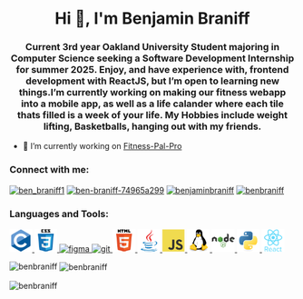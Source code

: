 <h1 align="center">Hi 👋, I'm Benjamin Braniff</h1>
<h3 align="center">Current 3rd year Oakland University Student majoring in Computer Science seeking a Software Development Internship for summer 2025. Enjoy, and have experience with, frontend development with ReactJS, but I’m open to learning new things.I’m currently working on making our fitness webapp into a mobile app, as well as a life calander where each tile thats filled is a week of your life. My Hobbies include weight lifting, Basketballs, hanging out with my friends.</h3>

- 🔭 I’m currently working on [Fitness-Pal-Pro](https://github.com/AlexMerlo1/Fitness-Pal-Pro)

<h3 align="left">Connect with me:</h3>
<p align="left">
<a href="https://twitter.com/ben_braniff1" target="blank"><img align="center" src="https://raw.githubusercontent.com/rahuldkjain/github-profile-readme-generator/master/src/images/icons/Social/twitter.svg" alt="ben_braniff1" height="30" width="40" /></a>
<a href="https://linkedin.com/in/ben-braniff-74965a299" target="blank"><img align="center" src="https://raw.githubusercontent.com/rahuldkjain/github-profile-readme-generator/master/src/images/icons/Social/linked-in-alt.svg" alt="ben-braniff-74965a299" height="30" width="40" /></a>
<a href="https://instagram.com/benjaminbraniff" target="blank"><img align="center" src="https://raw.githubusercontent.com/rahuldkjain/github-profile-readme-generator/master/src/images/icons/Social/instagram.svg" alt="benjaminbraniff" height="30" width="40" /></a>
<a href="https://www.leetcode.com/benbraniff" target="blank"><img align="center" src="https://raw.githubusercontent.com/rahuldkjain/github-profile-readme-generator/master/src/images/icons/Social/leet-code.svg" alt="benbraniff" height="30" width="40" /></a>
</p>

<h3 align="left">Languages and Tools:</h3>
<p align="left"> <a href="https://www.cprogramming.com/" target="_blank" rel="noreferrer"> <img src="https://raw.githubusercontent.com/devicons/devicon/master/icons/c/c-original.svg" alt="c" width="40" height="40"/> </a> <a href="https://www.w3schools.com/css/" target="_blank" rel="noreferrer"> <img src="https://raw.githubusercontent.com/devicons/devicon/master/icons/css3/css3-original-wordmark.svg" alt="css3" width="40" height="40"/> </a> <a href="https://www.figma.com/" target="_blank" rel="noreferrer"> <img src="https://www.vectorlogo.zone/logos/figma/figma-icon.svg" alt="figma" width="40" height="40"/> </a> <a href="https://git-scm.com/" target="_blank" rel="noreferrer"> <img src="https://www.vectorlogo.zone/logos/git-scm/git-scm-icon.svg" alt="git" width="40" height="40"/> </a> <a href="https://www.w3.org/html/" target="_blank" rel="noreferrer"> <img src="https://raw.githubusercontent.com/devicons/devicon/master/icons/html5/html5-original-wordmark.svg" alt="html5" width="40" height="40"/> </a> <a href="https://www.java.com" target="_blank" rel="noreferrer"> <img src="https://raw.githubusercontent.com/devicons/devicon/master/icons/java/java-original.svg" alt="java" width="40" height="40"/> </a> <a href="https://developer.mozilla.org/en-US/docs/Web/JavaScript" target="_blank" rel="noreferrer"> <img src="https://raw.githubusercontent.com/devicons/devicon/master/icons/javascript/javascript-original.svg" alt="javascript" width="40" height="40"/> </a> <a href="https://www.linux.org/" target="_blank" rel="noreferrer"> <img src="https://raw.githubusercontent.com/devicons/devicon/master/icons/linux/linux-original.svg" alt="linux" width="40" height="40"/> </a> <a href="https://nodejs.org" target="_blank" rel="noreferrer"> <img src="https://raw.githubusercontent.com/devicons/devicon/master/icons/nodejs/nodejs-original-wordmark.svg" alt="nodejs" width="40" height="40"/> </a> <a href="https://www.python.org" target="_blank" rel="noreferrer"> <img src="https://raw.githubusercontent.com/devicons/devicon/master/icons/python/python-original.svg" alt="python" width="40" height="40"/> </a> <a href="https://reactjs.org/" target="_blank" rel="noreferrer"> <img src="https://raw.githubusercontent.com/devicons/devicon/master/icons/react/react-original-wordmark.svg" alt="react" width="40" height="40"/> </a> </p>

<p><img align="left" src="https://github-readme-stats.vercel.app/api/top-langs?username=benbraniff&show_icons=true&locale=en&layout=compact" alt="benbraniff" /></p>

<p>&nbsp;<img align="center" src="https://github-readme-stats.vercel.app/api?username=benbraniff&show_icons=true&locale=en" alt="benbraniff" /></p>

<p><img align="center" src="https://github-readme-streak-stats.herokuapp.com/?user=benbraniff&" alt="benbraniff" /></p>
